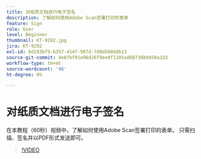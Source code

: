 ```yaml
---
title: 对纸质文档进行电子签名
description: 了解如何使用Adobe Scan签署打印的表单
feature: Sign
role: User
level: Beginner
thumbnail: KT-9292.jpg
jira: KT-9292
exl-id: 0d193bf9-6357-414f-987d-7d0d560ddb13
source-git-commit: 4e6fbf91e96d26f9ee8f1105ad68738b9450a32d
workflow-type: tm+mt
source-wordcount: '46'
ht-degree: 0%

---
```


# 对纸质文档进行电子签名

在本教程（60秒）视频中，了解如何使用Adobe Scan签署打印的表单。 只需扫描、签名并以PDF形式发送即可。

>[!VIDEO](https://video.tv.adobe.com/v/338331?quality=12&learn=on&hidetitle=true)
